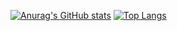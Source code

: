 [![Anurag's GitHub stats](https://github-readme-stats.vercel.app/api?username=guilherme-paternezi&count_private=true&show_icons=true&theme=tokyonight&count_private=true)](https://github.com/anuraghazra/github-readme-stats) 
[![Top Langs](https://github-readme-stats.vercel.app/api/top-langs/?username=guilherme-paternezi&count_team&layout=compact&theme=tokyonight&count_private=true)](https://github.com/anuraghazra/github-readme-stats)
